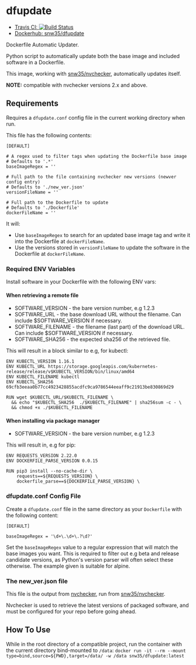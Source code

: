 # dfupdate

* [Travis CI: ![Build Status](https://travis-ci.com/snw35/dfupdate.svg?branch=master)](https://travis-ci.com/github/snw35/dfupdate)
* [Dockerhub: snw35/dfupdate](https://hub.docker.com/r/snw35/dfupdate)

Dockerfile Automatic Updater.

Python script to automatically update both the base image and included software in a Dockerfile.

This image, working with [snw35/nvchecker](https://github.com/snw35/nvchecker), automatically updates itself.

**NOTE:** compatible with nvchecker versions 2.x and above.

## Requirements

Requires a `dfupdate.conf` config file in the current working directory when run.

This file has the following contents:

```
[DEFAULT]

# A regex used to filter tags when updating the Dockerfile base image
# Defaults to '.*'
baseImageRegex = ''

# Full path to the file containing nvchecker new versions (newver config entry)
# Defaults to './new_ver.json'
versionFileName = ''

# Full path to the Dockerfile to update
# Defaults to './Dockerfile'
dockerFileName = ''
```

It will:
 * Use `baseImageRegex` to search for an updated base image tag and write it into the Dockerfile at `dockerFileName`.
 * Use the versions stored in `versionFileName` to update the software in the Dockerfile at `dockerFileName`.

### Required ENV Variables

Install software in your Dockerfile with the following ENV vars:

#### When retrieving a remote file
 * SOFTWARE_VERSION - the bare version number, e.g 1.2.3
 * SOFTWARE_URL - the base download URL without the filename. Can include $SOFTWARE_VERSION if necessary.
 * SOFTWARE_FILENAME - the filename (last part) of the download URL. Can include $SOFTWARE_VERSION if necessary.
 * SOFTWARE_SHA256 - the expected sha256 of the retrieved file.

This will result in a block similar to e.g, for kubectl:
```
ENV KUBECTL_VERSION 1.16.1
ENV KUBECTL_URL https://storage.googleapis.com/kubernetes-release/release/v$KUBECTL_VERSION/bin/linux/amd64
ENV KUBECTL_FILENAME kubectl
ENV KUBECTL_SHA256 69cfb3eeaa0b77cc4923428855acdfc9ca9786544eeaff9c21913be830869d29

RUN wget $KUBECTL_URL/$KUBECTL_FILENAME \
  && echo "$KUBECTL_SHA256  ./$KUBECTL_FILENAME" | sha256sum -c - \
  && chmod +x ./$KUBECTL_FILENAME
```

#### When installing via package manager
 * SOFTWARE_VERSION - the bare version number, e.g 1.2.3

This will result in, e.g for pip:
```
ENV REQUESTS_VERSION 2.22.0
ENV DOCKERFILE_PARSE_VERSION 0.0.15

RUN pip3 install --no-cache-dir \
    requests==${REQUESTS_VERSION} \
    dockerfile_parse==${DOCKERFILE_PARSE_VERSION} \
```

### dfupdate.conf Config File

Create a `dfupdate.conf` file in the same directory as your `Dockerfile` with the following content:
```
[DEFAULT]

baseImageRegex = '\d+\.\d+\.?\d?'
```
Set the `baseImageRegex` value to a regular expression that will match the base images you want. This is required to filter out e.g beta and release candidate versions, as Python's version parser will often select these otherwise. The example given is suitable for alpine.

### The new_ver.json file

This file is the output from [nvchecker](https://github.com/lilydjwg/nvchecker), run from [snw35/nvchecker](https://github.com/snw35/nvchecker).

Nvchecker is used to retrieve the latest versions of packaged software, and must be configured for your repo before going ahead.

## How To Use

While in the root directory of a compatible project, run the container with the current directory bind-mounted to `/data`:
`docker run -it --rm --mount type=bind,source=${PWD},target=/data/ -w /data snw35/dfupdate:latest`

